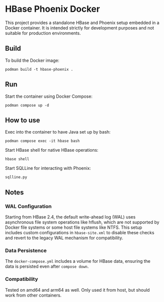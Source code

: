 # HBase Phoenix Docker

This project provides a standalone HBase and Phoenix setup embedded in a Docker container. It is intended strictly for
development purposes and not suitable for production environments.

## Build

To build the Docker image:

    podman build -t hbase-phoenix .

## Run

Start the container using Docker Compose:

    podman compose up -d

## How to use

Exec into the container to have Java set up by bash:

    podman compose exec -it hbase bash

Start HBase shell for native HBase operations:

    hbase shell

Start SQLLine for interacting with Phoenix:

    sqlline.py

## Notes

### WAL Configuration

Starting from HBase 2.4, the default write-ahead log (WAL) uses asynchronous file system operations like hflush, which
are not supported by Docker file systems or some host file systems like NTFS. This setup includes custom configurations 
in `hbase-site.xml` to disable these checks and revert to the legacy WAL mechanism for compatibility.

### Data Persistence

The `docker-compose.yml` includes a volume for HBase data, ensuring the data is persisted even after `compose down`.

### Compatibility

Tested on amd64 and arm64 as well. Only used it from host, but should work from other containers.

